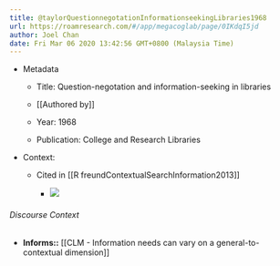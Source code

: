 ```yaml
---
title: @taylorQuestionnegotationInformationseekingLibraries1968
url: https://roamresearch.com/#/app/megacoglab/page/0IKdqI5jd
author: Joel Chan
date: Fri Mar 06 2020 13:42:56 GMT+0800 (Malaysia Time)
---
```


- Metadata

    - Title: Question-negotation and information-seeking in libraries

    - [[Authored by]]

    - Year: 1968

    - Publication: College and Research Libraries
- Context:

    - Cited in [[R freundContextualSearchInformation2013]]

        - ![](https://firebasestorage.googleapis.com/v0/b/firescript-577a2.appspot.com/o/imgs%2Fapp%2Fmegacoglab%2FOOWKurEHDF?alt=media&token=b1853c58-1352-419e-a9c3-c1e55c9b7077)

###### Discourse Context

- **Informs::** [[CLM - Information needs can vary on a general-to-contextual dimension]]
